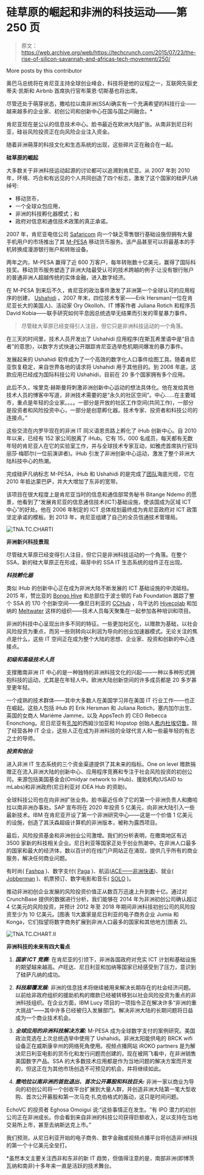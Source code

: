 # 硅草原的崛起和非洲的科技运动——第 250 页

> 原文：<https://web.archive.org/web/https://techcrunch.com/2015/07/23/the-rise-of-silicon-savannah-and-africas-tech-movement/250/>

More posts by this contributor

奥巴马总统将在肯尼亚主持全球创业峰会，科技将是他的议程之一，互联网先驱史蒂夫·凯斯和 Airbnb 首席执行官布莱恩·切斯基也将出席。

尽管还处于萌芽状态，撒哈拉以南非洲(SSA)确实有一个充满希望的科技行业——越来越多的企业家、初创公司和创新中心在国与国之间融合。*

肯尼亚现在是公认的信息技术中心。脸书最近在欧洲大陆扩张。从南非到尼日利亚，硅谷风险投资正在向风险企业注入资金。

随着非洲萌芽的科技文化和生态系统的出现，这些碎片正在融合在一起。

**硅草原的崛起**

大多数关于非洲科技运动起源的讨论都可以追溯到肯尼亚。从 2007 年到 2010 年，环境、巧合和有远见的个人共同创造了四个标志，激发了这个国家的硅萨凡纳绰号:

*   移动货币，
*   一个全球众包应用，
*   非洲的科技孵化器模式；和
*   政府对信息和通信技术政策的真正承诺。

2007 年，肯尼亚电信公司 [Safaricom](https://web.archive.org/web/20191112221049/http://www.safaricom.co.ke/) 向一个缺乏零售银行基础设施但拥有大量手机用户的市场推出了其 [M-PESA](https://web.archive.org/web/20191112221049/http://www.safaricom.co.ke/personal/m-pesa) 移动货币服务。该产品甚至可以将最基本的手机转换成漫游银行账户和转账设备。

两年之内，M-PESA 赢得了近 600 万客户，每年转账数十亿美元，赢得了国际科技奖。移动货币服务塑造了非洲大陆最受认可的技术跨越的例子:让没有银行账户的普通非洲人超越传统的实体金融，进入数字经济。

在 M-PESA 到来后不久，肯尼亚的政治事件激发了非洲第一个全球认可的应用程序的创建， [Ushahidi](https://web.archive.org/web/20191112221049/http://www.ushahidi.com/) 。2007 年末，四位技术专家——Erik Hersman(一位在肯尼亚长大的美国人)、活动家 Ory Okolloh、IT 博客作者 Juliana Rotich 和程序员 David Kobia——联手研究如何平息因总统选举无结果而引发的零星暴力事件。

> 尽管硅大草原已经变得引人注目，但它只是非洲科技运动的一个角落。

在三天的时间里，技术人员开发出了 Ushahidi 应用程序(在斯瓦希里语中是“目击者”的意思)，以数字方式快速公开跟踪肯尼亚选举危机期间爆发的暴力事件。

发展起来的 Ushahidi 软件成为了一个高效的数字化人口事件绘图工具。随着肯尼亚恢复稳定，来自世界各地的请求将 Ushahidi 用于其他目的。到 2008 年底，这款应用已经成为国际科技公司 Ushahidi，目前在 20 多个国家拥有多个应用。

此后不久，埃里克·赫斯曼将刺激非洲创新中心运动的想法具体化。他在发给其他技术人员的博客中写道，非洲技术需要的是“永久的社区空间”。中心……在主要城市，重点是年轻的企业家。。。。一部分是开放的社区工作空间(共同工作)，一部分是投资者和风险投资中心，一部分是创意孵化器。技术专家、投资者和科技公司的连接点。”

这些交流在内罗毕现在的非洲 IT 同义语恩贡路上孵化了 iHub 创新中心。自 2010 年以来，已经有 152 家公司脱离了 iHub。它有 15，000 名成员，每天都有无数年轻的肯尼亚人在它的实验室工作，并与全球技术专家互动，如雅虎首席执行官玛丽莎·梅耶尔(一位前演讲者)。iHub 引发了非洲创新中心运动，激发了整个非洲大陆科技中心的热潮。

完成硅萨凡纳标志 M-PESA，iHub 和 Ushahidi 的是完成了[团队](https://web.archive.org/web/20191112221049/http://www.teams.co.ke/)海底光缆，它在 2010 年抵达蒙巴萨，并大大增加了东非的宽带。

该项目在很大程度上是肯尼亚当时的信息和通信部常务秘书 Bitange Ndemo 的愿景，他看到了“发展肯尼亚的信息通信技术(ICT)基础设施，使该国成为区域 ICT 中心”的好处。他在 2006 年制定的 ICT 总体规划最终成为肯尼亚政府对 ICT 政策坚定承诺的模板。到 2013 年，肯尼亚组建了自己的全员信通技术管理局。

![TNA.TC.CHARTI](img/b62853f0cf25032bdc27e4e4994bf888.png)

**非洲新兴科技景观**

尽管硅大草原已经变得引人注目，但它只是非洲科技运动的一个角落。在整个 SSA，新的硅大草原正在形成，萌芽中的 SSA IT 生态系统的组件正在出现。

***科技孵化器***

类似 iHub 的创新中心正在成为非洲大陆不断发展的 ICT 基础设施的中流砥柱。2015 年，赞比亚的 [Bongo Hive](https://web.archive.org/web/20191112221049/http://bongohive.co.zm/) 和总部位于波士顿的 Fab Foundation 跟踪了整个 SSA 的 170 个创新空间——像尼日利亚的 [CCHub](https://web.archive.org/web/20191112221049/http://cchubnigeria.com/) ，乌干达的 [Hivecolab](https://web.archive.org/web/20191112221049/http://hivecolab.org/) 和加纳的 [Meltwater](https://web.archive.org/web/20191112221049/http://meltwater.org/) 这样的组织——技术人员每天聚集在一起参加各种培训和项目。

非洲的科技中心呈现出许多不同的特征。一些更加社区化，以赠款为基础，以社会风险投资为重点，而另一些则转向以利润为导向的创业加速器模式。无论关注的焦点是什么，这些 IT 空间正在成为整个大陆的思想、企业家、投资和创新的中心连接点。

***初级和高级技术人员***

支撑撒南非洲 IT 中心的是一种独特的非洲科技文化的兴起——一种以多种形式拥抱科技的运动，尤其是在年轻人中。欧洲大陆创新空间的许多成员都是 20 多岁甚至更年轻。

一个成熟的技术群体——其中大多数人在美国学习并在美国 IT 行业工作——也正在崛起。这些人包括 iHub 的 Erik Hersman 和 Juliana Rotich，塞内加尔出生、英国的女商人 Mariéme Jamme，以及 AppsTech 的 CEO Rebecca Enonchong。尼日尼亚有[孔加](https://web.archive.org/web/20191112221049/http://www.konga.com/)的西姆沙加亚和 Hopstop 创始人[希内杜埃切鲁](https://web.archive.org/web/20191112221049/https://www.linkedin.com/in/chineduecheruo)。除了经营各种 IT 企业，这些人正在成为非洲科技的全球代言人和一些最年轻的有志之士的导师。

***投资和创业***

进入非洲 IT 生态系统的三个资金渠道提供了其未来的指标。One on level 赠款捐赠正在流入非洲大陆的创新中心、应用程序竞赛和专注于社会风险投资的初创公司。来源包括美国基金会(Omidyar network to iHub)、援助机构(USAID to mLabs)和非洲政府(尼日利亚对 iDEA Hub 的资助)。

全球科技公司也在向非洲扩张业务。脸书最近任命了它的第一个非洲负责人和撒哈拉以南非洲办事处。SAP 宣布将在 2020 年投资 5 亿美元，向非洲大陆引入一些最新技术。IBM 在肯尼亚开设了第一个非洲研究中心——这是一个价值 1 亿美元的设施，创造了其沃森超级计算机的非洲版本，被称为露西项目。

最后，风险投资基金和非洲创业公司激增。我们的分析表明，在撒南地区有近 3500 家新的科技相关企业。尼日利亚等国家正处于创业热潮中。在非洲人口最多的国家和最大的经济体，数以百计的在线门户网站正在涌现，提供几乎所有的商业服务，解决任何商业问题。

有时尚( [Fashpa](https://web.archive.org/web/20191112221049/http://www.fashpa.com/) )、数字支付( [Paga](https://web.archive.org/web/20191112221049/https://www.mypaga.com/) )、航运([ACE——非洲快递](https://web.archive.org/web/20191112221049/http://www.ace.ng/))、就业( [Jobberman](https://web.archive.org/web/20191112221049/http://www.jobberman.com/) )、机票预订、数字电影和音乐( [SOLO](https://web.archive.org/web/20191112221049/http://www.gosolo.ng/) )。

推动非洲初创企业发展的风险投资价值正从数百万迅速上升到数十亿。通过对 CrunchBase 提供的数据进行分析，我们能够在 2014 年为非洲初创公司确认超过 4 亿美元的风险投资，并预计 2012 年至 2018 年期间非洲科技初创公司的风险投资至少为 10 亿美元。[图表 1]大赢家是尼日利亚的电子商务企业 Jumia 和 Konga，它们指望将数字商务扩展到非洲人口最多的国家和其他地方[图表 2]。

![TNA.TC.CHART.II](img/1c34b7595bf29f1485d87ee61dd8293d.png)

**非洲科技的未来有四大看点**

1.  ***国家 ICT 竞赛:*** 在肯尼亚的引领下，非洲各国政府对充实 ICT 计划和基础设施的期望越来越高。卢旺达、尼日利亚和加纳等国家已经感受到了压力，意识到了硅萨凡纳的成功。

2.  ***科技颠覆发展:*** 非洲的信息技术将继续被用来解决长期存在的社会经济问题。以前给非政府组织的援助机构的赠款已经被转移到以社会风险投资为重点的非洲科技组织。在企业方面，IBM Lucy 项目的一项指令正在解决许多“非洲的重大挑战”——其中许多已经被归入发展部门。解决非洲大陆的长期问题将日益成为一个商业技术机会。

3.  ***全球应用的非洲科技解决方案:*** M-PESA 成为全球数字支付的案例研究。美国政治竞选在上次总统选举中使用了 Ushahidi。非洲太阳能供电的 BRCK wifi 设备正在威斯康辛州的网络死角使用。视频点播网站 iROKO partners 是为解决尼日利亚电影的货币化和发行问题而创建的，现在被网飞看中，在非洲销售美国数字产品。SSA 的大多数技术应用都是作为当地问题的解决方案而开发的，但这正在为其他市场创造不可预见的机会，并将继续如此。

4.  ***撒哈拉以南非洲的首批退出、首次公开募股和科技巨头:*** 非洲一家以商业为导向的初创公司将一个创收平台扩展到大量人群，并创造非洲大陆第一笔大型收购、首次公开募股和第一次马克·扎克伯格式的轰动，这只是时间问题。

EchoVC 的投资者 Eghosa Omoigui 说:“这些事情正在发生。“有 IPO 潜力的初创公司正在非洲成长。你会看到来自非洲的科技公司获得巨额收入，足以支持在当地交易所上市，甚至去纳斯达克上市。”

我们预测，从尼日利亚开始的电子商务、数字金融或视频点播平台将创造非洲科技的第一个十亿美元全垒打。

*虽然本文主要关注西非和东非的新 IT 趋势，但值得注意的是，南部非洲(即博茨瓦纳和南非)十多年来一直是活跃的技术舞台。